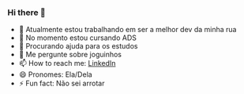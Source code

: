 ### Hi there 👋

- 🔭 Atualmente estou trabalhando em ser a melhor dev da minha rua 
- 🌱 No momento estou cursando ADS
- 🤔 Procurando ajuda para os estudos 
- 💬 Me pergunte sobre joguinhos 
- 📫 How to reach me: [LinkedIn](https://www.linkedin.com/in/paula-araujop/)
- 😄 Pronomes: Ela/Dela
- ⚡ Fun fact: Não sei arrotar 

